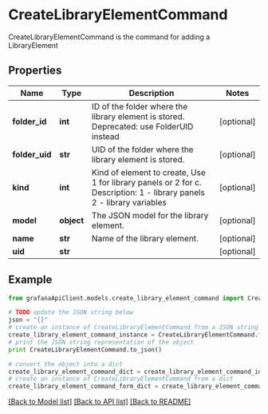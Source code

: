 # CreateLibraryElementCommand

CreateLibraryElementCommand is the command for adding a LibraryElement

## Properties
Name | Type | Description | Notes
------------ | ------------- | ------------- | -------------
**folder_id** | **int** | ID of the folder where the library element is stored.  Deprecated: use FolderUID instead | [optional] 
**folder_uid** | **str** | UID of the folder where the library element is stored. | [optional] 
**kind** | **int** | Kind of element to create, Use 1 for library panels or 2 for c. Description: 1 - library panels 2 - library variables | [optional] 
**model** | **object** | The JSON model for the library element. | [optional] 
**name** | **str** | Name of the library element. | [optional] 
**uid** | **str** |  | [optional] 

## Example

```python
from grafanaApiClient.models.create_library_element_command import CreateLibraryElementCommand

# TODO update the JSON string below
json = "{}"
# create an instance of CreateLibraryElementCommand from a JSON string
create_library_element_command_instance = CreateLibraryElementCommand.from_json(json)
# print the JSON string representation of the object
print CreateLibraryElementCommand.to_json()

# convert the object into a dict
create_library_element_command_dict = create_library_element_command_instance.to_dict()
# create an instance of CreateLibraryElementCommand from a dict
create_library_element_command_form_dict = create_library_element_command.from_dict(create_library_element_command_dict)
```
[[Back to Model list]](../README.md#documentation-for-models) [[Back to API list]](../README.md#documentation-for-api-endpoints) [[Back to README]](../README.md)


